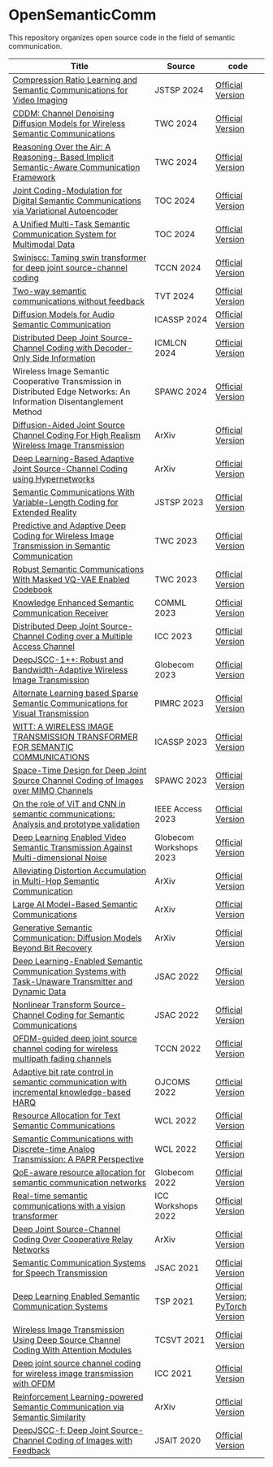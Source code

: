 # OpenSemanticComm

This repository organizes open source code in the field of semantic communication.

| Title | Source | code |
| --- | --- | --- |
| [Compression Ratio Learning and Semantic Communications for Video Imaging](https://ieeexplore.ieee.org/abstract/document/10539255) | JSTSP 2024 | [Official Version](https://github.com/Bowen-zhang96/CRL-SemCom-VidCI) |
| [CDDM: Channel Denoising Diffusion Models for Wireless Semantic Communications](https://ieeexplore.ieee.org/document/10480348) | TWC 2024 | [Official Version](https://github.com/Wireless3C-SJTU/CDDM-channel-denoising-diffusion-model-for-semantic-communication) |
| [Reasoning Over the Air: A Reasoning- Based Implicit Semantic-Aware Communication Framework](https://ieeexplore.ieee.org/document/10250170) | TWC 2024 | [Official Version](https://github.com/Yiwei-Liao/iSAC) |
| [Joint Coding-Modulation for Digital Semantic Communications via Variational Autoencoder](https://arxiv.org/pdf/2310.06690) | TOC 2024 | [Official Version](https://github.com/SJTU-mxtao/Joint-Coding-Modulation-for-Digital-Semantic-Communication) |
| [A Unified Multi-Task Semantic Communication System for Multimodal Data](https://ieeexplore.ieee.org/abstract/document/10431795) | TOC 2024 | [Official Version](https://github.com/zhang-guangyi/t-udeepsc) |
| [Swinjscc: Taming swin transformer for deep joint source-channel coding](https://arxiv.org/abs/2308.09361) | TCCN 2024 | [Official Version](https://github.com/semcomm/SwinJSCC) |
| [Two-way semantic communications without feedback](https://ieeexplore.ieee.org/abstract/document/10400867) | TVT 2024 | [Official Version](https://github.com/Kiven-ykw/TW-SemanticComm) |
| [Diffusion Models for Audio Semantic Communication](https://ieeexplore.ieee.org/document/10447612) | ICASSP 2024 | [Official Version](https://github.com/ispamm/DM4ASC) |
| [Distributed Deep Joint Source-Channel Coding with Decoder-Only Side Information](https://arxiv.org/abs/2310.04311) | ICMLCN 2024 | [Official Version](https://github.com/ipc-lab/deepjscc-wz) |
| Wireless Image Semantic Cooperative Transmission in Distributed Edge Networks: An Information Disentanglement Method | SPAWC 2024 | [Official Version](https://github.com/Donghong-Cai/Two-view-DC-DeepJSCC-D) |
| [Diffusion-Aided Joint Source Channel Coding For High Realism Wireless Image Transmission](https://arxiv.org/abs/2404.17736) | ArXiv | [Official Version](https://github.com/mingyuyng/DiffJSCC) |
| [Deep Learning-Based Adaptive Joint Source-Channel Coding using Hypernetworks](https://arxiv.org/abs/2401.11155) | ArXiv | [Official Version](https://github.com/SongjieXie/Hyper-AJSCC) |
| [Semantic Communications With Variable-Length Coding for Extended Reality](https://ieeexplore.ieee.org/document/10198383) | JSTSP 2023 | [Official Version](https://github.com/Bowen-zhang96/VL-SCC) |
| [Predictive and Adaptive Deep Coding for Wireless Image Transmission in Semantic Communication](https://ieeexplore.ieee.org/abstract/document/10015684) | TWC 2023 | [Official Version](https://github.com/wyzhang-ustb/Predictive-and-Adaptive-Deep-Coding-for-Wireless-Image-Transmission-in-Semantic-Communication) |
| [Robust Semantic Communications With Masked VQ-VAE Enabled Codebook](https://ieeexplore.ieee.org/document/10101778) | TWC 2023 | [Official Version](https://github.com/hqyyqh888/RobustSemanComm) |
| [Knowledge Enhanced Semantic Communication Receiver](https://ieeexplore.ieee.org/abstract/document/10122227) | COMML 2023 | [Official Version](https://github.com/ZJUNICE/Knowledge-Enhanced-SemCom) |
| [Distributed Deep Joint Source-Channel Coding over a Multiple Access Channel](https://arxiv.org/pdf/2211.09920) | ICC 2023 | [Official Version](https://github.com/ipc-lab/deepjscc-noma) |
| [DeepJSCC-1++: Robust and Bandwidth-Adaptive Wireless Image Transmission](https://ieeexplore.ieee.org/document/10436878) | Globecom 2023 | [Official Version](https://github.com/aprilbian/deepjscc-lplusplus) |
| [Alternate Learning based Sparse Semantic Communications for Visual Transmission](https://ieeexplore.ieee.org/abstract/document/10293971) | PIMRC 2023 | [Official Version](https://github.com/ZJUNICE/SparseSBC) | 
| [WITT: A WIRELESS IMAGE TRANSMISSION TRANSFORMER FOR SEMANTIC COMMUNICATIONS](https://arxiv.org/pdf/2211.00937) | ICASSP 2023 | [Official Version](https://github.com/KeYang8/WITT) |
| [Space-Time Design for Deep Joint Source Channel Coding of Images over MIMO Channels](https://ieeexplore.ieee.org/document/10304536) | SPAWC 2023 | [Official Version](https://github.com/aprilbian/ST_JSCC) |
| [On the role of ViT and CNN in semantic communications: Analysis and prototype validation](https://ieeexplore.ieee.org/stamp/stamp.jsp?arnumber=10171356) | IEEE Access 2023 | [Official Version](https://github.com/kmsiapps/Semantic-Communications-with-a-Vision-Transformer) |
| [Deep Learning Enabled Video Semantic Transmission Against Multi-dimensional Noise](https://ieeexplore.ieee.org/abstract/document/10464432) | Globecom Workshops 2023 | [Official Version](https://github.com/hwniu/DVSC) |
| [Alleviating Distortion Accumulation in Multi-Hop Semantic Communication](https://arxiv.org/pdf/2308.11126) | ArXiv | [Official Version](https://github.com/ZJU-IICNS-AICOMM/Multihop-DeepSC) |
| [Large AI Model-Based Semantic Communications](https://arxiv.org/abs/2307.03492) | ArXiv | [Official Version](https://github.com/jiangfeibo/LAMSC) |
| [Generative Semantic Communication: Diffusion Models Beyond Bit Recovery](https://arxiv.org/pdf/2306.04321v1) | ArXiv | [Official Version](https://github.com/ispamm/GESCO) |
| [Deep Learning-Enabled Semantic Communication Systems with Task-Unaware Transmitter and Dynamic Data](https://arxiv.org/pdf/2205.00271) | JSAC 2022 | [Official Version](https://github.com/SJTU-mxtao/Semantic-Communication-Systems) |
| [Nonlinear Transform Source-Channel Coding for Semantic Communications](https://arxiv.org/abs/2112.10961) | JSAC 2022 | [Official Version](https://github.com/wsxtyrdd/NTSCC_JSAC22) |
| [OFDM-guided deep joint source channel coding for wireless multipath fading channels](https://arxiv.org/abs/2109.05194) | TCCN 2022 | [Official Version](https://github.com/mingyuyng/OFDM-guided-JSCC) |
| [Adaptive bit rate control in semantic communication with incremental knowledge-based HARQ](https://ieeexplore.ieee.org/abstract/document/9827978) | OJCOMS 2022 | [Official Version](https://github.com/ZJUNICE/Semantic-Communication-IK-HARQ) |
| [Resource Allocation for Text Semantic Communications](https://ieeexplore.ieee.org/document/9763856) | WCL 2022 | [Official Version](https://github.com/YL12345/semantic-resource-allocation-S-SE-) |
| [Semantic Communications with Discrete-time Analog Transmission: A PAPR Perspective](https://arxiv.org/abs/2208.08342) | WCL 2022 | [Official Version](https://github.com/lynshao/SemanticPAPR) |
| [QoE-aware resource allocation for semantic communication networks](https://ieeexplore.ieee.org/abstract/document/10001594) | Globecom 2022 | [Official Version](https://github.com/YL12345/QoE-Aware-Resource-Allocation-for-Semantic-Communication-Networks) |
| [Real-time semantic communications with a vision transformer](https://arxiv.org/pdf/2205.03886) | ICC Workshops 2022 | [Official Version](https://github.com/kmsiapps/e2e-dnn-comm-for-image) |
| [Deep Joint Source-Channel Coding Over Cooperative Relay Networks](https://arxiv.org/pdf/2211.06705) | ArXiv | [Official Version](https://github.com/aprilbian/Relay_JSCC) |
| [Semantic Communication Systems for Speech Transmission](https://ieeexplore.ieee.org/abstract/document/9450827) | JSAC 2021 | [Official Version](https://github.com/Zhenzi-Weng/DeepSC-S) |
| [Deep Learning Enabled Semantic Communication Systems](https://ieeexplore.ieee.org/abstract/document/9398576) | TSP 2021 | [Official Version](https://github.com/HQXie0910/The-implementations-of-DeepSC); [PyTorch Version](https://github.com/13274086/DeepSC) |
| [Wireless Image Transmission Using Deep Source Channel Coding With Attention Modules](https://ieeexplore.ieee.org/abstract/document/9438648) | TCSVT 2021 | [Official Version](https://github.com/alexxu1988/ADJSCC) |
| [Deep joint source channel coding for wireless image transmission with OFDM](https://ieeexplore.ieee.org/abstract/document/9500996) | ICC 2021 | [Official Version](https://github.com/mingyuyng/Deep-JSCC-for-images-with-OFDM) |
| [Reinforcement Learning-powered Semantic Communication via Semantic Similarity](https://arxiv.org/abs/2108.12121) | ArXiv | [Official Version](https://github.com/ZJUNICE/SemanticRL) |
| [DeepJSCC-f: Deep Joint Source-Channel Coding of Images with Feedback](https://arxiv.org/pdf/1911.11174) | JSAIT 2020 | [Official Version](https://github.com/ipc-lab/deepJSCC-feedback) |